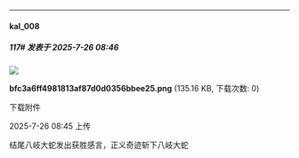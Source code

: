 ﻿
*****

####  kal_008  
##### 117#       发表于 2025-7-26 08:46

<img src="https://img.stage1st.com/forum/202507/26/084538c42qd441d1u3v441.png" referrerpolicy="no-referrer">

<strong>bfc3a6ff4981813af87d0d0356bbee25.png</strong> (135.16 KB, 下载次数: 0)

下载附件

2025-7-26 08:45 上传

结尾八岐大蛇发出获胜感言，正义奇迹斩下八岐大蛇

